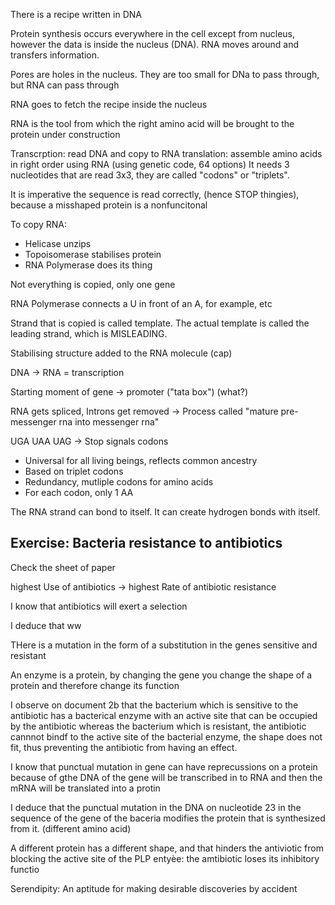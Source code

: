 There is a recipe written in DNA

Protein synthesis occurs everywhere in the cell except from nucleus, however the data is inside the nucleus (DNA). RNA moves around and transfers information.

Pores are holes in the nucleus. They are too small for DNa to pass through, but RNA can pass through

RNA goes to fetch the recipe inside the nucleus

RNA is the tool from which the right amino acid will be brought to the protein under construction

Transcrption: read DNA and copy to RNA
translation: assemble amino acids in right order using RNA (using genetic code, 64 options)
It needs 3 nucleotides that are read 3x3, they are called "codons" or "triplets".

It is imperative the sequence is read correctly, (hence STOP thingies), because a misshaped protein is a nonfuncitonal 

To copy RNA:
- Helicase unzips
- Topoisomerase stabilises protein
- RNA Polymerase does its thing

Not everything is copied, only one gene

RNA Polymerase connects a U in front of an A, for example, etc

Strand that is copied is called template. The actual template is called the leading strand, which is MISLEADING.

Stabilising structure added to the RNA molecule (cap)

DNA -> RNA = transcription

Starting moment of gene -> promoter ("tata box") (what?)

RNA gets spliced, Introns get removed -> Process called "mature pre-messenger rna into messenger rna"

UGA UAA UAG -> Stop signals codons

- Universal for all living beings, reflects common ancestry
- Based on triplet codons
- Redundancy, mutliple codons for amino acids
- For each codon, only 1 AA

The RNA strand can bond to itself. It can create hydrogen bonds with itself.

## Exercise: Bacteria resistance to antibiotics

Check the sheet of paper

highest Use of antibiotics -> highest Rate of antibiotic resistance

I know that antibiotics will exert a selection

I deduce that ww

THere is a mutation in the form of a substitution in the genes sensitive and resistant

An enzyme is a protein, by changing the gene you change the shape of a protein and therefore change its function

I observe on document 2b that the bacterium which is sensitive to the antibiotic has a bacterical enzyme with an active site that can be occupied by the antibiotic whereas the bacterium which is resistant, the antibiotic cannnot bindf to the active site of the bacterial enzyme, the shape does not fit, thus preventing the antibiotic from having an effect.

I know that punctual mutation in gene can have reprecussions on a protein because of gthe DNA of the gene will be transcribed in to RNA and then the mRNA will be translated into a protin

I deduce that the punctual mutation in the DNA on nucleotide 23 in the sequence of the gene of the baceria modifies the protein that is synthesized from it. (different amino acid)

A different protein has a different shape, and that hinders the antiviotic from blocking the active site of the PLP entyèe: the amtibiotic loses its inhibitory functio

Serendipity: An aptitude for making desirable discoveries by accident

